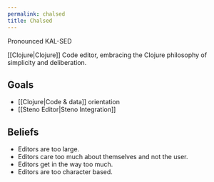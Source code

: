 ```yaml
---
permalink: chalsed
title: Chalsed
---
```

Pronounced KAL-SED

[[Clojure|Clojure]] Code editor, embracing the Clojure philosophy of simplicity and deliberation.

## Goals

- [[Clojure|Code & data]] orientation
- [[Steno Editor|Steno Integration]]

## Beliefs

- Editors are too large.
- Editors care too much about themselves and not the user.
- Editors get in the way too much.
- Editors are too character based.
